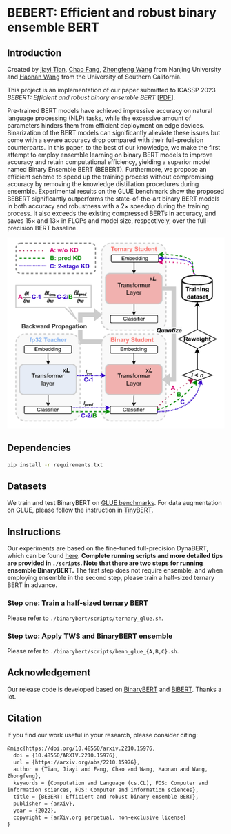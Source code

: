 # BEBERT: Efficient and robust binary ensemble BERT

## Introduction

Created by [jiayi Tian](https://ttttttris.github.io/), [Chao Fang](https://0-scholar-google-com.brum.beds.ac.uk/citations?hl=zh-CN&user=3wg-QTgAAAAJ), [Zhongfeng Wang](https://0-scholar-google-com.brum.beds.ac.uk/citations?user=faC-qekAAAAJ&hl=zh-CN) from Nanjing University and [Haonan Wang](https://0-scholar-google-com.brum.beds.ac.uk/citations?user=AQuXJEkAAAAJ&hl=zh-CN) from the University of Southern California.

This project is an implementation of our paper submitted to ICASSP 2023 *BEBERT: Efficient and robust binary ensemble BERT* [[PDF](http://arxiv.org/abs/2210.15976)].

Pre-trained BERT models have achieved impressive accuracy on natural language processing (NLP) tasks, while the excessive amount of parameters hinders them from efficient deployment on edge devices. Binarization of the BERT models can significantly alleviate these issues but come with a severe accuracy drop compared with their full-precision counterparts. In this paper, to the best of our knowledge, we make the first attempt to employ ensemble learning on binary BERT models to improve accuracy and retain computational efficiency, yielding a superior model named Binary Ensemble BERT (BEBERT). Furthermore, we propose an efficient scheme to speed up the training process without compromising accuracy by removing the knowledge distillation procedures during ensemble. Experimental results on the GLUE benchmark show the proposed BEBERT significantly outperforms the state-of-the-art binary BERT models in both accuracy and robustness with a 2× speedup during the training process. It also exceeds the existing compressed BERTs in accuracy, and saves 15× and 13× in FLOPs and model size, respectively, over the full-precision BERT baseline.

<img src="./assets/BEBERT_fig1.png" alt="model architecture" style="zoom:50%;" />

## Dependencies
```bash
pip install -r requirements.txt
```

## Datasets

We train and test BinaryBERT on [GLUE benchmarks](https://github.com/nyu-mll/GLUE-baselines). For data augmentation on GLUE, please follow the instruction in [TinyBERT](https://github.com/huawei-noah/Pretrained-Language-Model/tree/master/TinyBERT).

## Instructions

Our experiments are based on the fine-tuned full-precision DynaBERT, which can be found [here](https://drive.google.com/file/d/1pYApaDcse5QIB6lZagWO0uElAavFazpA/view?usp=sharing). **Complete running scripts and more detailed tips are provided in `./scripts`. Note that there are two steps for running ensemble BinaryBERT.** The first step does not require ensemble, and when employing ensemble in the second step, please train a half-sized ternary BERT in advance.

### Step one: Train a half-sized ternary BERT

Please refer to `./binarybert/scripts/ternary_glue.sh`.

### Step two: Apply TWS and BinaryBERT ensemble
Please refer to `./binarybert/scripts/benn_glue_{A,B,C}.sh`. 

## Acknowledgement

Our release code is developed based on [BinaryBERT](https://github.com/huawei-noah/Pretrained-Language-Model/tree/master/BinaryBERT) and [BiBERT](https://github.com/htqin/BiBERT). Thanks a lot.

## Citation

If you find our work useful in your research, please consider citing:

```shell
@misc{https://doi.org/10.48550/arxiv.2210.15976,
  doi = {10.48550/ARXIV.2210.15976},
  url = {https://arxiv.org/abs/2210.15976},
  author = {Tian, Jiayi and Fang, Chao and Wang, Haonan and Wang, Zhongfeng},
  keywords = {Computation and Language (cs.CL), FOS: Computer and information sciences, FOS: Computer and information sciences},
  title = {BEBERT: Efficient and robust binary ensemble BERT},
  publisher = {arXiv},
  year = {2022},
  copyright = {arXiv.org perpetual, non-exclusive license}
}
```
